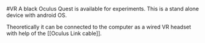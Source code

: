 #VR 
A black Oculus Quest is available for experiments. This is a stand alone device with android OS.

Theoretically it can be connected to the computer as a wired VR headset with help of the [[Oculus Link cable]].
